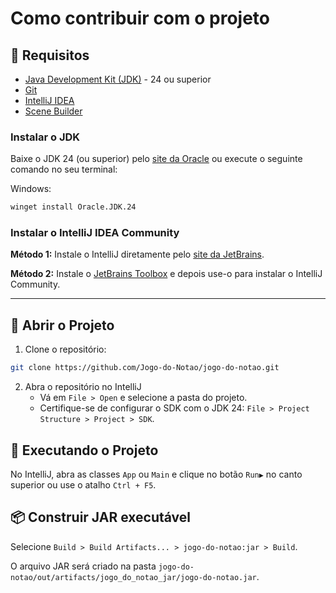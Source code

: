 # Como contribuir com o projeto

## 🔧 Requisitos

- [Java Development Kit (JDK)](https://www.oracle.com/br/java/technologies/downloads/) - 24 ou superior
- [Git](https://git-scm.com/downloads)
- [IntelliJ IDEA](https://www.jetbrains.com/idea/download/)
- [Scene Builder](https://gluonhq.com/products/scene-builder/)

### Instalar o JDK

Baixe o JDK 24 (ou superior) pelo [site da Oracle](https://www.oracle.com/br/java/technologies/downloads/) ou execute o seguinte comando no seu terminal:

Windows:

```bash
winget install Oracle.JDK.24
```

### Instalar o IntelliJ IDEA Community

**Método 1:** Instale o IntelliJ diretamente pelo [site da JetBrains](https://www.jetbrains.com/idea/download/).

**Método 2:** Instale o [JetBrains Toolbox](https://www.jetbrains.com/toolbox-app/) e depois use-o para instalar o IntelliJ Community.

---

## 🚀 Abrir o Projeto

1. Clone o repositório:

```bash
git clone https://github.com/Jogo-do-Notao/jogo-do-notao.git
```

2. Abra o repositório no IntelliJ
   - Vá em `File > Open` e selecione a pasta do projeto.
   - Certifique-se de configurar o SDK com o JDK 24: `File > Project Structure > Project > SDK`.

## 🧪 Executando o Projeto
No IntelliJ, abra as classes `App` ou `Main` e clique no botão `Run▶️` no canto superior ou use o atalho `Ctrl + F5`.

## 📦 Construir JAR executável
Selecione `Build > Build Artifacts... > jogo-do-notao:jar > Build`.

O arquivo JAR será criado na pasta `jogo-do-notao/out/artifacts/jogo_do_notao_jar/jogo-do-notao.jar`.